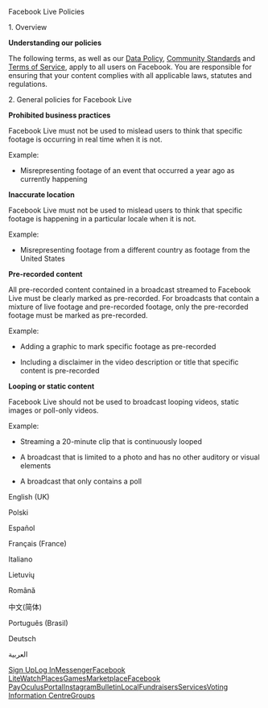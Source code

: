 Facebook Live Policies

1\. Overview

**Understanding our policies**

The following terms, as well as our [Data Policy](https://www.facebook.com/about/privacy/), [Community Standards](https://www.facebook.com/communitystandards/) and [Terms of Service](https://www.facebook.com/legal/terms), apply to all users on Facebook. You are responsible for ensuring that your content complies with all applicable laws, statutes and regulations.

2\. General policies for Facebook Live

**Prohibited business practices**

Facebook Live must not be used to mislead users to think that specific footage is occurring in real time when it is not.

Example:

*   Misrepresenting footage of an event that occurred a year ago as currently happening

**Inaccurate location**

Facebook Live must not be used to mislead users to think that specific footage is happening in a particular locale when it is not.

Example:

*   Misrepresenting footage from a different country as footage from the United States

**Pre-recorded content**

All pre-recorded content contained in a broadcast streamed to Facebook Live must be clearly marked as pre-recorded. For broadcasts that contain a mixture of live footage and pre-recorded footage, only the pre-recorded footage must be marked as pre-recorded.

Example:

*   Adding a graphic to mark specific footage as pre-recorded

*   Including a disclaimer in the video description or title that specific content is pre-recorded

**Looping or static content**

Facebook Live should not be used to broadcast looping videos, static images or poll-only videos.

Example:

*   Streaming a 20-minute clip that is continuously looped

*   A broadcast that is limited to a photo and has no other auditory or visual elements

*   A broadcast that only contains a poll

English (UK)

Polski

Español

Français (France)

Italiano

Lietuvių

Română

中文(简体)

Português (Brasil)

Deutsch

العربية

[Sign Up](https://www.facebook.com/reg/)[Log In](https://www.facebook.com/login/)[Messenger](https://l.facebook.com/l.php?u=https%3A%2F%2Fmessenger.com%2F&h=AT05Nyf2dVpo5KRWNuYuOOhRLZJUNuTibhB4Q56zKyNkkOsIQJSr_C9zHpeeuoe_JHauXdhL7W6Cp48zvHKgnCMXjEsMpdTAYbavUT_f_QTHlx6CRMP4orcd952MJCwTfdGxkJrUiHXeJp-Mk6OHcdpKSTIjsNeJKFXN8A)[Facebook Lite](https://www.facebook.com/lite/)[Watch](https://en-gb.facebook.com/watch/)[Places](https://www.facebook.com/places/)[Games](https://www.facebook.com/games/)[Marketplace](https://www.facebook.com/marketplace/)[Facebook Pay](https://pay.facebook.com/)[Oculus](https://l.facebook.com/l.php?u=https%3A%2F%2Fwww.oculus.com%2F&h=AT05Nyf2dVpo5KRWNuYuOOhRLZJUNuTibhB4Q56zKyNkkOsIQJSr_C9zHpeeuoe_JHauXdhL7W6Cp48zvHKgnCMXjEsMpdTAYbavUT_f_QTHlx6CRMP4orcd952MJCwTfdGxkJrUiHXeJp-Mk6OHcdpKSTIjsNeJKFXN8A)[Portal](https://portal.facebook.com/)[Instagram](https://l.facebook.com/l.php?u=https%3A%2F%2Fwww.instagram.com%2F&h=AT05Nyf2dVpo5KRWNuYuOOhRLZJUNuTibhB4Q56zKyNkkOsIQJSr_C9zHpeeuoe_JHauXdhL7W6Cp48zvHKgnCMXjEsMpdTAYbavUT_f_QTHlx6CRMP4orcd952MJCwTfdGxkJrUiHXeJp-Mk6OHcdpKSTIjsNeJKFXN8A)[Bulletin](https://www.bulletin.com/)[Local](https://www.facebook.com/local/lists/245019872666104/)[Fundraisers](https://www.facebook.com/fundraisers/)[Services](https://www.facebook.com/biz/directory/)[Voting Information Centre](https://www.facebook.com/votinginformationcenter/?entry_point=c2l0ZQ%3D%3D)[Groups](https://www.facebook.com/groups/explore/)